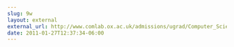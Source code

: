 ```yaml
---
slug: 9w
layout: external
external_url: http://www.comlab.ox.ac.uk/admissions/ugrad/Computer_Science_and_Philosophy
date: 2011-01-27T12:37:34-06:00
---
```

